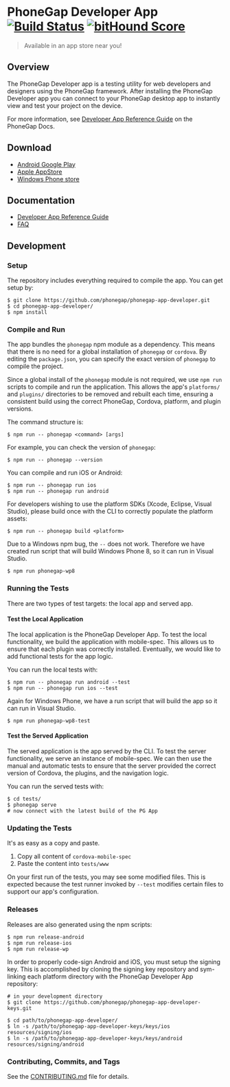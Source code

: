 # PhoneGap Developer App [![Build Status][travis-ci-img]][travis-ci-url] [![bitHound Score][bithound-img]][bithound-url]

> Available in an app store near you!

## Overview

The PhoneGap Developer app is a testing utility for web developers and designers
using the PhoneGap framework. After installing the PhoneGap Developer app you
can connect to your PhoneGap desktop app to instantly view and test your project
on the device.

For more information, see [Developer App Reference Guide][3] on the PhoneGap Docs.

## Download

- [Android Google Play][1]
- [Apple AppStore][2]
- [Windows Phone store][7]

## Documentation

- [Developer App Reference Guide](http://docs.phonegap.com/references/developer-app/)
- [FAQ](https://github.com/phonegap/phonegap-app-developer/blob/master/FAQ.md)

## Development

### Setup

The repository includes everything required to compile the app. You can get
setup by:

    $ git clone https://github.com/phonegap/phonegap-app-developer.git
    $ cd phonegap-app-developer/
    $ npm install

### Compile and Run

The app bundles the `phonegap` npm module as a dependency. This means that
there is no need for a global installation of `phonegap` or `cordova`.
By editing the `package.json`, you can specify the exact version of `phonegap`
to compile the project.

Since a global install of the `phonegap` module is not required, we use
`npm run` scripts to compile and run the application. This allows the app's
`platforms/` and `plugins/` directories to be removed and rebuilt each time,
ensuring a consistent build using the correct PhoneGap, Cordova, platform,
and plugin versions.

The command structure is:

    $ npm run -- phonegap <command> [args]

For example, you can check the version of `phonegap`:

    $ npm run -- phonegap --version

You can compile and run iOS or Android:

    $ npm run -- phonegap run ios
    $ npm run -- phonegap run android

For developers wishing to use the platform SDKs (Xcode, Eclipse, Visual Studio),
please build once with the CLI to correctly populate the platform assets:

    $ npm run -- phonegap build <platform>

Due to a Windows npm bug, the `--` does not work. Therefore we have created
run script that will build Windows Phone 8, so it can run in Visual Studio.

    $ npm run phonegap-wp8

### Running the Tests

There are two types of test targets: the local app and served app.

#### Test the Local Application

The local application is the PhoneGap Developer App. To test the local
functionality, we build the application with mobile-spec. This allows us to
ensure that each plugin was correctly installed. Eventually, we would like
to add functional tests for the app logic.

You can run the local tests with:

    $ npm run -- phonegap run android --test
    $ npm run -- phonegap run ios --test

Again for Windows Phone, we have a run script that will build the app so it can run in
Visual Studio.

    $ npm run phonegap-wp8-test

#### Test the Served Application

The served application is the app served by the CLI. To test the server
functionality, we serve an instance of mobile-spec. We can then use the manual
and automatic tests to ensure that the server provided the correct version of
Cordova, the plugins, and the navigation logic.

You can run the served tests with:

    $ cd tests/
    $ phonegap serve
    # now connect with the latest build of the PG App

### Updating the Tests

It's as easy as a copy and paste.

1. Copy all content of `cordova-mobile-spec`
2. Paste the content into `tests/www`

On your first run of the tests, you may see some modified files. This is expected
because the test runner invoked by `--test` modifies certain files to support
our app's configuration.

### Releases

Releases are also generated using the npm scripts:

    $ npm run release-android
    $ npm run release-ios
    $ npm run release-wp

In order to properly code-sign Android and iOS, you must setup the signing key.
This is accomplished by cloning the signing key repository and sym-linking each
platform directory with the PhoneGap Developer App repository:

    # in your development directory
    $ git clone https://github.com/phonegap/phonegap-app-developer-keys.git

    $ cd path/to/phonegap-app-developer/
    $ ln -s /path/to/phonegap-app-developer-keys/keys/ios resources/signing/ios
    $ ln -s /path/to/phonegap-app-developer-keys/keys/android resources/signing/android

### Contributing, Commits, and Tags

See the [CONTRIBUTING.md][6] file for details.

[1]: https://play.google.com/store/apps/details?id=com.adobe.phonegap.app
[2]: https://itunes.apple.com/app/id843536693
[3]: http://docs.phonegap.com/references/developer-app/
[4]: http://github.com/phonegap/connect-phonegap
[5]: http://github.com/phonegap/phonegap-cli
[6]: https://github.com/phonegap/phonegap-app-developer/blob/master/CONTRIBUTING.md
[7]: http://www.windowsphone.com/en-us/store/app/phonegap-developer/5c6a2d1e-4fad-4bf8-aaf7-71380cc84fe3
[travis-ci-img]: https://travis-ci.org/phonegap/phonegap-app-developer.svg?branch=master
[travis-ci-url]: http://travis-ci.org/phonegap/phonegap-app-developer
[bithound-img]: https://www.bithound.io/github/phonegap/phonegap-app-developer/badges/score.svg
[bithound-url]: https://www.bithound.io/github/phonegap/phonegap-app-developer

